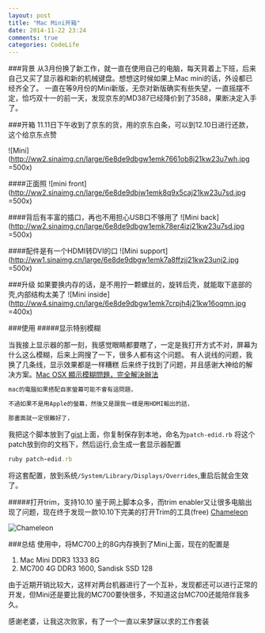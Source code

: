 ```yaml
---
layout: post
title: "Mac Mini开箱"
date: 2014-11-22 23:24
comments: true
categories: CodeLife
---
```


###背景
从3月份换了新工作，就一直在使用自己的电脑，每天背着上下班，后来自己又买了显示器和新的机械键盘。想想这时候如果上Mac mini的话，外设都已经齐全了。
一直在等9月份的Mini新版，无奈对新版确实有些失望，一直摇摆不定，恰巧双十一的前一天，发现京东的MD387已经降价到了3588，果断决定入手了。

<!--more-->

###开箱
11.11日下午收到了京东的货，用的京东白条，可以到12.10日进行还款，这个给京东点赞

![Mini](http://ww2.sinaimg.cn/large/6e8de9dbgw1emk7661ob8j21kw23u7wh.jpg =500x)

####正面照
![mini front](http://ww2.sinaimg.cn/large/6e8de9dbjw1emk8q9x5caj21kw23u7sd.jpg =500x)

####背后有丰富的插口，再也不用担心USB口不够用了
![Mini back](http://ww2.sinaimg.cn/large/6e8de9dbgw1emk78er4izj21kw23u7sd.jpg =500x)

####配件是有一个HDMI转DVI的口
![Mini support](http://ww1.sinaimg.cn/large/6e8de9dbgw1emk7a8ffzjj21kw23unj2.jpg  =500x)


###升级
如果要换内存的话，是不用拧一颗螺丝的，旋转后壳，就能取下底部的壳,内部结构太美了
![Mini inside](http://ww4.sinaimg.cn/large/6e8de9dbgw1emk7crpjh4j21kw16oqmn.jpg =400x)

###使用
#####显示特别模糊

当我接上显示器的那一刻，我感觉眼睛都要瞎了，一定是我打开方式不对，屏幕为什么这么模糊，后来上网搜了一下，很多人都有这个问题。
有人说线的问题，我换了几条线，显示效果都是一样糟糕
后来终于找到了问题，并且感谢大神给的解决方案。[Mac OSX 顯示模糊問題，完全解決辦法](http://adolfzer.blogspot.com/2013/05/mac-osx.html)

```ruby
mac的電腦如果搭配自家螢幕可能不會有這問題，

不過如果不是用Apple的螢幕，然後又是跟我一樣是用HDMI輸出的話，

那畫面就一定很難好了，
```

我把这个脚本放到了[gist](https://gist.github.com/welsonla/e43ba2ba039c7ecd475d)上面，你复制保存到本地，命名为`patch-edid.rb`
将这个patch放到你的文档下，然后运行,会生成一套显示器配置
```ruby
ruby patch-edid.rb
```

将这套配置，放到系统`/System/Library/Displays/Overrides`,重启后就会生效了。

#####打开trim，支持10.10
鉴于网上脚本众多，而trim enabler又让很多电脑出现了问题，现在终于发现一款10.10下完美的打开Trim的工具(free)
[Chameleon](http://chameleon.alessandroboschini.com/)

![Chameleon](http://ww2.sinaimg.cn/large/6e8de9dbjw1emk7zcot3oj20880d9t95.jpg)


###总结
使用中，将MC700上的8G内存换到了Mini上面，现在的配置是
1. Mac Mini DDR3 1333 8G
2. MC700 4G DDR3 1600, Sandisk SSD 128

由于近期开销比较大，这样对两台机器进行了一个互补，发现都还可以进行正常的开发，但Mini还是要比我的MC700要快很多，不知道这台MC700还能陪伴我多久。

感谢老婆，让我这次败家，有了一个一直以来梦寐以求的工作套装
